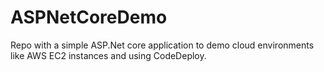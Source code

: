 # ASPNetCoreDemo

Repo with a simple ASP.Net core application to demo cloud environments like AWS EC2 instances and using CodeDeploy.